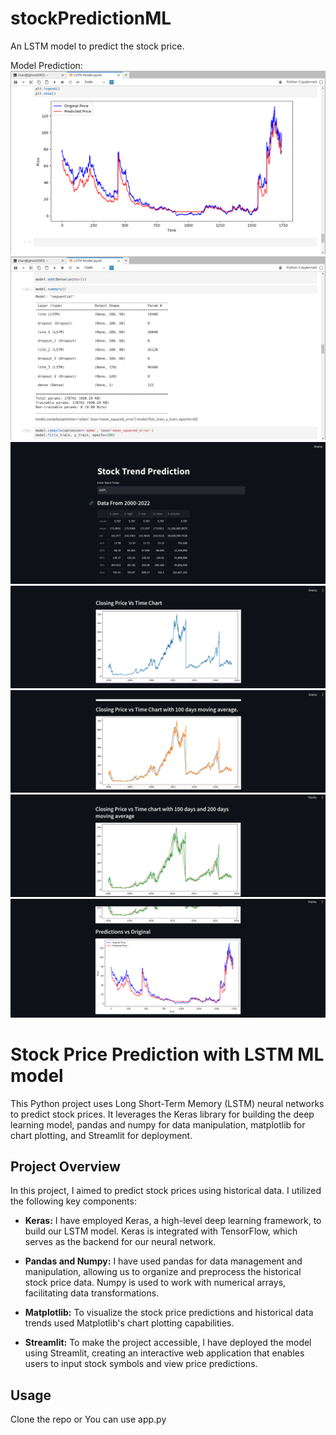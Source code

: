 # stockPredictionML
An LSTM model to predict the stock price.

Model Prediction:
![plot](./sp1.png)
![plot](./sp2.png)
![plot](./sp3.png)
![plot](./sp4.png)
![plot](./sp5.png)
![plot](./sp6.png)
![plot](./sp7.png)

# Stock Price Prediction with LSTM ML model

This Python project uses Long Short-Term Memory (LSTM) neural networks to predict stock prices. It leverages the Keras library for building the deep learning model, pandas and numpy for data manipulation, matplotlib for chart plotting, and Streamlit for deployment.

## Project Overview

In this project, I aimed to predict stock prices using historical data. I utilized the following key components:

- **Keras:** I have employed Keras, a high-level deep learning framework, to build our LSTM model. Keras is integrated with TensorFlow, which serves as the backend for our neural network.

- **Pandas and Numpy:** I have used pandas for data management and manipulation, allowing us to organize and preprocess the historical stock price data. Numpy is used to work with numerical arrays, facilitating data transformations.

- **Matplotlib:** To visualize the stock price predictions and historical data trends used Matplotlib's chart plotting capabilities.

- **Streamlit:** To make the project accessible, I have deployed the model using Streamlit, creating an interactive web application that enables users to input stock symbols and view price predictions.

## Usage

Clone the repo or You can use app.py
